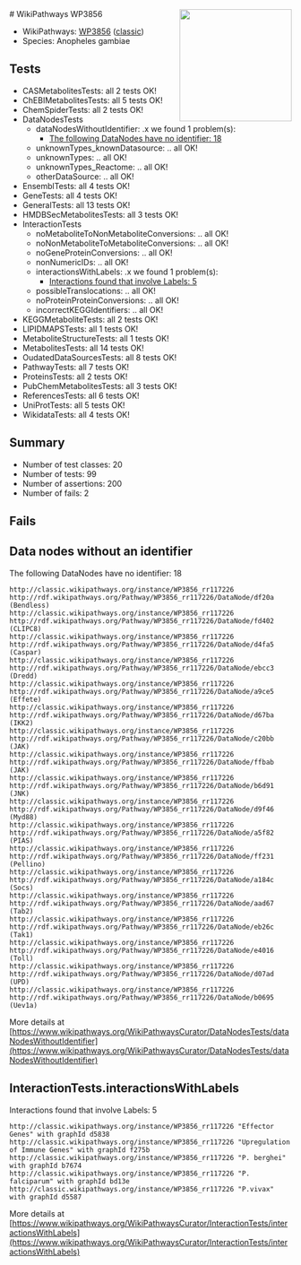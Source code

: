 <img style="float: right; width: 200px" src="https://upload.wikimedia.org/wikipedia/commons/thumb/8/83/Wplogo_with_text_500.png/640px-Wplogo_with_text_500.png" />
# WikiPathways WP3856

* WikiPathways: [WP3856](https://wikipathways.org/pathways/WP3856) ([classic](https://classic.wikipathways.org/instance/WP3856))
* Species: Anopheles gambiae
## Tests
* CASMetabolitesTests: all 2 tests OK!
* ChEBIMetabolitesTests: all 5 tests OK!
* ChemSpiderTests: all 2 tests OK!
* DataNodesTests
    * dataNodesWithoutIdentifier: .x we found 1 problem(s):
        * [The following DataNodes have no identifier: 18](#8792c498)
    * unknownTypes_knownDatasource: .. all OK!
    * unknownTypes: .. all OK!
    * unknownTypes_Reactome: .. all OK!
    * otherDataSource: .. all OK!
* EnsemblTests: all 4 tests OK!
* GeneTests: all 4 tests OK!
* GeneralTests: all 13 tests OK!
* HMDBSecMetabolitesTests: all 3 tests OK!
* InteractionTests
    * noMetaboliteToNonMetaboliteConversions: .. all OK!
    * noNonMetaboliteToMetaboliteConversions: .. all OK!
    * noGeneProteinConversions: .. all OK!
    * nonNumericIDs: .. all OK!
    * interactionsWithLabels: .x we found 1 problem(s):
        * [Interactions found that involve Labels: 5](#630d267c)
    * possibleTranslocations: .. all OK!
    * noProteinProteinConversions: .. all OK!
    * incorrectKEGGIdentifiers: .. all OK!
* KEGGMetaboliteTests: all 2 tests OK!
* LIPIDMAPSTests: all 1 tests OK!
* MetaboliteStructureTests: all 1 tests OK!
* MetabolitesTests: all 14 tests OK!
* OudatedDataSourcesTests: all 8 tests OK!
* PathwayTests: all 7 tests OK!
* ProteinsTests: all 2 tests OK!
* PubChemMetabolitesTests: all 3 tests OK!
* ReferencesTests: all 6 tests OK!
* UniProtTests: all 5 tests OK!
* WikidataTests: all 4 tests OK!


## Summary

* Number of test classes: 20
* Number of tests: 99
* Number of assertions: 200
* Number of fails: 2

## Fails

<a name="8792c498" />

## Data nodes without an identifier

The following DataNodes have no identifier: 18
```
http://classic.wikipathways.org/instance/WP3856_rr117226 http://rdf.wikipathways.org/Pathway/WP3856_rr117226/DataNode/df20a (Bendless)
http://classic.wikipathways.org/instance/WP3856_rr117226 http://rdf.wikipathways.org/Pathway/WP3856_rr117226/DataNode/fd402 (CLIPC8)
http://classic.wikipathways.org/instance/WP3856_rr117226 http://rdf.wikipathways.org/Pathway/WP3856_rr117226/DataNode/d4fa5 (Caspar)
http://classic.wikipathways.org/instance/WP3856_rr117226 http://rdf.wikipathways.org/Pathway/WP3856_rr117226/DataNode/ebcc3 (Dredd)
http://classic.wikipathways.org/instance/WP3856_rr117226 http://rdf.wikipathways.org/Pathway/WP3856_rr117226/DataNode/a9ce5 (Effete)
http://classic.wikipathways.org/instance/WP3856_rr117226 http://rdf.wikipathways.org/Pathway/WP3856_rr117226/DataNode/d67ba (IKK2)
http://classic.wikipathways.org/instance/WP3856_rr117226 http://rdf.wikipathways.org/Pathway/WP3856_rr117226/DataNode/c20bb (JAK)
http://classic.wikipathways.org/instance/WP3856_rr117226 http://rdf.wikipathways.org/Pathway/WP3856_rr117226/DataNode/ffbab (JAK)
http://classic.wikipathways.org/instance/WP3856_rr117226 http://rdf.wikipathways.org/Pathway/WP3856_rr117226/DataNode/b6d91 (JNK)
http://classic.wikipathways.org/instance/WP3856_rr117226 http://rdf.wikipathways.org/Pathway/WP3856_rr117226/DataNode/d9f46 (Myd88)
http://classic.wikipathways.org/instance/WP3856_rr117226 http://rdf.wikipathways.org/Pathway/WP3856_rr117226/DataNode/a5f82 (PIAS)
http://classic.wikipathways.org/instance/WP3856_rr117226 http://rdf.wikipathways.org/Pathway/WP3856_rr117226/DataNode/ff231 (Pellino)
http://classic.wikipathways.org/instance/WP3856_rr117226 http://rdf.wikipathways.org/Pathway/WP3856_rr117226/DataNode/a184c (Socs)
http://classic.wikipathways.org/instance/WP3856_rr117226 http://rdf.wikipathways.org/Pathway/WP3856_rr117226/DataNode/aad67 (Tab2)
http://classic.wikipathways.org/instance/WP3856_rr117226 http://rdf.wikipathways.org/Pathway/WP3856_rr117226/DataNode/eb26c (Tak1)
http://classic.wikipathways.org/instance/WP3856_rr117226 http://rdf.wikipathways.org/Pathway/WP3856_rr117226/DataNode/e4016 (Toll)
http://classic.wikipathways.org/instance/WP3856_rr117226 http://rdf.wikipathways.org/Pathway/WP3856_rr117226/DataNode/d07ad (UPD)
http://classic.wikipathways.org/instance/WP3856_rr117226 http://rdf.wikipathways.org/Pathway/WP3856_rr117226/DataNode/b0695 (Uev1a)
```

More details at [https://www.wikipathways.org/WikiPathwaysCurator/DataNodesTests/dataNodesWithoutIdentifier](https://www.wikipathways.org/WikiPathwaysCurator/DataNodesTests/dataNodesWithoutIdentifier)

<a name="630d267c" />

## InteractionTests.interactionsWithLabels

Interactions found that involve Labels: 5
```
http://classic.wikipathways.org/instance/WP3856_rr117226 "Effector Genes" with graphId d5838
http://classic.wikipathways.org/instance/WP3856_rr117226 "Upregulation of Immune Genes" with graphId f275b
http://classic.wikipathways.org/instance/WP3856_rr117226 "P. berghei" with graphId b7674
http://classic.wikipathways.org/instance/WP3856_rr117226 "P. falciparum" with graphId bd13e
http://classic.wikipathways.org/instance/WP3856_rr117226 "P.vivax" with graphId d5587
```

More details at [https://www.wikipathways.org/WikiPathwaysCurator/InteractionTests/interactionsWithLabels](https://www.wikipathways.org/WikiPathwaysCurator/InteractionTests/interactionsWithLabels)

